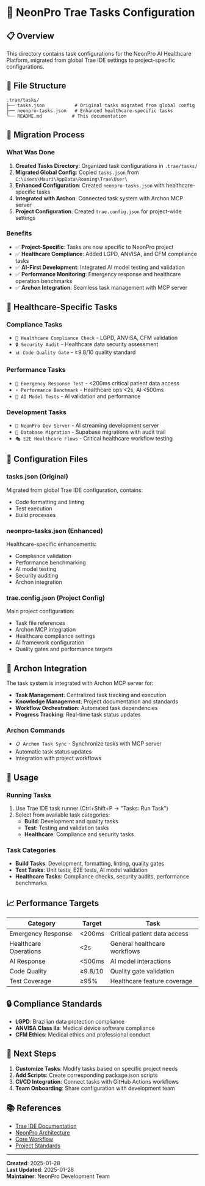 # 🚀 NeonPro Trae Tasks Configuration

## 📋 Overview

This directory contains task configurations for the NeonPro AI Healthcare Platform, migrated from global Trae IDE settings to project-specific configurations.

## 📁 File Structure

```
.trae/tasks/
├── tasks.json           # Original tasks migrated from global config
├── neonpro-tasks.json   # Enhanced healthcare-specific tasks
└── README.md           # This documentation
```

## 🔄 Migration Process

### What Was Done

1. **Created Tasks Directory**: Organized task configurations in `.trae/tasks/`
2. **Migrated Global Config**: Copied `tasks.json` from `C:\Users\Mauri\AppData\Roaming\Trae\User\`
3. **Enhanced Configuration**: Created `neonpro-tasks.json` with healthcare-specific tasks
4. **Integrated with Archon**: Connected task system with Archon MCP server
5. **Project Configuration**: Created `trae.config.json` for project-wide settings

### Benefits

- ✅ **Project-Specific**: Tasks are now specific to NeonPro project
- ✅ **Healthcare Compliance**: Added LGPD, ANVISA, and CFM compliance tasks
- ✅ **AI-First Development**: Integrated AI model testing and validation
- ✅ **Performance Monitoring**: Emergency response and healthcare operation benchmarks
- ✅ **Archon Integration**: Seamless task management with MCP server

## 🏥 Healthcare-Specific Tasks

### Compliance Tasks
- `🏥 Healthcare Compliance Check` - LGPD, ANVISA, CFM validation
- `🔒 Security Audit` - Healthcare data security assessment
- `📊 Code Quality Gate` - ≥9.8/10 quality standard

### Performance Tasks
- `🚨 Emergency Response Test` - <200ms critical patient data access
- `⚡ Performance Benchmark` - Healthcare ops <2s, AI <500ms
- `🤖 AI Model Tests` - AI validation and performance

### Development Tasks
- `🚀 NeonPro Dev Server` - AI streaming development server
- `🧬 Database Migration` - Supabase migrations with audit trail
- `🎭 E2E Healthcare Flows` - Critical healthcare workflow testing

## 🔧 Configuration Files

### tasks.json (Original)
Migrated from global Trae IDE configuration, contains:
- Code formatting and linting
- Test execution
- Build processes

### neonpro-tasks.json (Enhanced)
Healthcare-specific enhancements:
- Compliance validation
- Performance benchmarking
- AI model testing
- Security auditing
- Archon integration

### trae.config.json (Project Config)
Main project configuration:
- Task file references
- Archon MCP integration
- Healthcare compliance settings
- AI framework configuration
- Quality gates and performance targets

## 🤖 Archon Integration

The task system is integrated with Archon MCP server for:
- **Task Management**: Centralized task tracking and execution
- **Knowledge Management**: Project documentation and standards
- **Workflow Orchestration**: Automated task dependencies
- **Progress Tracking**: Real-time task status updates

### Archon Commands
- `📋 Archon Task Sync` - Synchronize tasks with MCP server
- Automatic task status updates
- Integration with project workflows

## 🎯 Usage

### Running Tasks
1. Use Trae IDE task runner (Ctrl+Shift+P → "Tasks: Run Task")
2. Select from available task categories:
   - **Build**: Development and quality tasks
   - **Test**: Testing and validation tasks
   - **Healthcare**: Compliance and security tasks

### Task Categories
- **Build Tasks**: Development, formatting, linting, quality gates
- **Test Tasks**: Unit tests, E2E tests, AI model validation
- **Healthcare Tasks**: Compliance checks, security audits, performance benchmarks

## 📈 Performance Targets

| Category | Target | Task |
|----------|--------|------|
| Emergency Response | <200ms | Critical patient data access |
| Healthcare Operations | <2s | General healthcare workflows |
| AI Response | <500ms | AI model interactions |
| Code Quality | ≥9.8/10 | Quality gate validation |
| Test Coverage | ≥95% | Healthcare feature coverage |

## 🔒 Compliance Standards

- **LGPD**: Brazilian data protection compliance
- **ANVISA Class IIa**: Medical device software compliance
- **CFM Ethics**: Medical ethics and professional conduct

## 🚀 Next Steps

1. **Customize Tasks**: Modify tasks based on specific project needs
2. **Add Scripts**: Create corresponding package.json scripts
3. **CI/CD Integration**: Connect tasks with GitHub Actions workflows
4. **Team Onboarding**: Share configuration with development team

## 📚 References

- [Trae IDE Documentation](https://trae.ai/docs)
- [NeonPro Architecture](../../docs/architecture/)
- [Core Workflow](../../.ruler/core-workflow.md)
- [Project Standards](../../docs/project.md)

---

**Created**: 2025-01-28  
**Last Updated**: 2025-01-28  
**Maintainer**: NeonPro Development Team